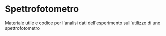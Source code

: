 # Spettrofotometro
Materiale utile e codice per l'analisi dati dell'esperimento sull'utilizzo di uno spettrofotometro
